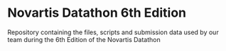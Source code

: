 # Novartis Datathon 6th Edition
 Repository containing the files, scripts and submission data used by our team during the 6th Edition of the Novartis Datathon
